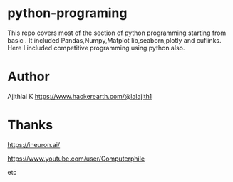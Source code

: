 # python-programing

This repo covers most of the section of python programming starting from basic .
It included Pandas,Numpy,Matplot lib,seaborn,plotly and cuflinks.
Here I included competitive programming using python also.


# Author
Ajithlal K
https://www.hackerearth.com/@lalajith1

# Thanks

https://ineuron.ai/

https://www.youtube.com/user/Computerphile

etc

    

